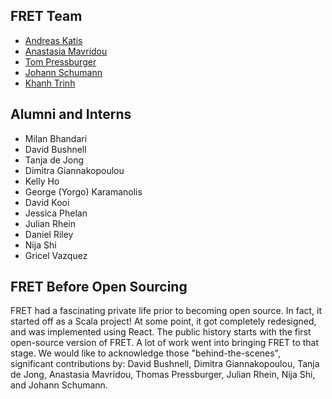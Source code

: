 FRET Team
---------

* [Andreas Katis](https://andreaskatis.github.io/)
* [Anastasia Mavridou](https://ti.arc.nasa.gov/profile/amavrido/)
* [Tom Pressburger](https://ti.arc.nasa.gov/profile/ttp/)
* [Johann Schumann](https://ti.arc.nasa.gov/profile/schumann/)
* [Khanh Trinh](https://www.researchgate.net/profile/Khanh-Trinh-3)

Alumni and Interns
------------------

* Milan Bhandari
* David Bushnell
* Tanja de Jong
* Dimitra Giannakopoulou
* Kelly Ho
* George (Yorgo) Karamanolis
* David Kooi
* Jessica Phelan
* Julian Rhein
* Daniel Riley
* Nija Shi
* Gricel Vazquez


FRET Before Open Sourcing
-------------------------

FRET had a fascinating private life prior to becoming open source. In fact, it started off as a Scala project! At some point, it got completely redesigned, and was implemented using React. The public history starts with the first open-source version of FRET. A lot of work went into bringing FRET to that stage. We would like to acknowledge those "behind-the-scenes", significant contributions by: David Bushnell, Dimitra Giannakopoulou, Tanja de Jong, Anastasia Mavridou, Thomas Pressburger, Julian Rhein, Nija Shi, and Johann Schumann.
